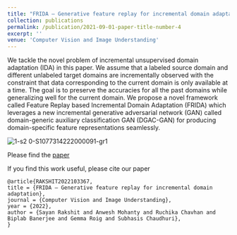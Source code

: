 ```yaml
---
title: "FRIDA — Generative feature replay for incremental domain adaptation"
collection: publications
permalink: /publication/2021-09-01-paper-title-number-4
excerpt: ''
venue: 'Computer Vision and Image Understanding'
---
```

We tackle the novel problem of incremental unsupervised domain adaptation (IDA) in this paper. We assume that a labeled source domain and different unlabeled target domains are incrementally observed with the constraint that data corresponding to the current domain is only available at a time. The goal is to preserve the accuracies for all the past domains while generalizing well for the current domain. We propose a novel framework called Feature Replay based Incremental Domain Adaptation (FRIDA) which leverages a new incremental generative adversarial network (GAN) called domain-generic auxiliary classification GAN (DGAC-GAN) for producing domain-specific feature representations seamlessly.

![1-s2 0-S1077314222000091-gr1](https://user-images.githubusercontent.com/32021556/216080934-346299af-eae5-4865-b35a-29cea2a5c788.jpeg)


Please find the [paper](https://reader.elsevier.com/reader/sd/pii/S1077314222000091?token=F55312E71BAFBB57D94551AFD8B4688878E3F639166A4656AA720DA673ACA8D4B26C8EBB7B3FBFC5EA4C7D93C7D13FAA&originRegion=eu-west-1&originCreation=20230201151024)


If you find this work useful, please cite our paper
```
@article{RAKSHIT2022103367,
title = {FRIDA — Generative feature replay for incremental domain adaptation},
journal = {Computer Vision and Image Understanding},
year = {2022},
author = {Sayan Rakshit and Anwesh Mohanty and Ruchika Chavhan and Biplab Banerjee and Gemma Roig and Subhasis Chaudhuri},
}
```